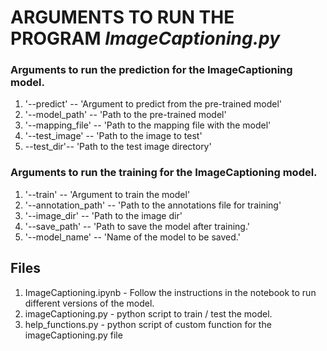 # ARGUMENTS TO RUN THE PROGRAM ***ImageCaptioning.py***


### Arguments to run the prediction for the ImageCaptioning model.

1. '--predict' -- 'Argument to predict from the pre-trained model'
2. '--model_path' -- 'Path to the pre-trained model'
3. '--mapping_file' -- 'Path to the mapping file with the model'
4. '--test_image' -- 'Path to the image to test'
5. --test_dir'-- 'Path to the test image directory'

### Arguments to run the training for the ImageCaptioning model.


1. '--train' -- 'Argument to train the model'
2. '--annotation_path' -- 'Path to the annotations file for training'
3. '--image_dir' -- 'Path to the image dir'
4. '--save_path' -- 'Path to save the model after training.'
5. '--model_name' -- 'Name of the model to be saved.'


## Files

1. ImageCaptioning.ipynb - Follow the instructions in the notebook to run different versions of the model.
2. imageCaptioning.py - python script to train / test the model.
3. help_functions.py - python script of custom function for the imageCaptioning.py file

